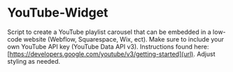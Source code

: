 # YouTube-Widget
Script to create a YouTube playlist carousel that can be embedded in a low-code website (Webflow, Squarespace, Wix, ect). Make sure to include your own YouTube API key (YouTube Data API v3). Instructions found here: [https://developers.google.com/youtube/v3/getting-started](url). Adjust styling as needed.
